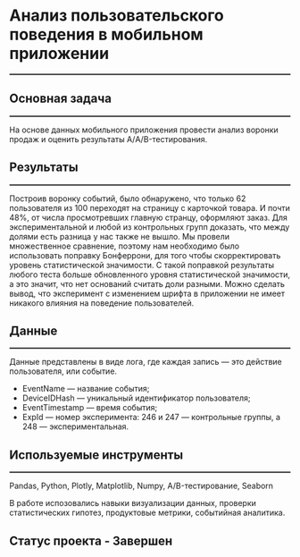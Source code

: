 # Анализ пользовательского поведения в мобильном приложении
<hr style="border: 1px  solid gray;" />

## Основная задача
<hr style="border: 1px  solid gray;" />

На основе данных мобильного приложения провести анализ воронки продаж и оценить результаты А/A/B-тестирования.

## Результаты
<hr style="border: 1px  solid gray;" />

Построив воронку событий, было обнаружено, что только 62 пользователя из 100 переходят на страницу с карточкой товара. И почти 48%, от числа просмотревших главную странцу, оформляют заказ.
Для экспериментальной и любой из контрольных групп доказать, что между долями есть разница у нас также не вышло. Мы провели множественное сравнение, поэтому нам необходимо было использовать поправку Бонферрони, для того чтобы скорректировать уровень статистической значимости. С такой поправкой результаты любого теста больше обновленного уровня статистической значимости, а это значит, что нет оснований считать доли разными. Можно сделать вывод, что эксперимент с изменением шрифта в приложении не имеет никакого влияния на поведение пользователей.

## Данные
<hr style="border: 1px  solid gray;" />

Данные представлены в виде лога, где каждая запись — это действие пользователя, или событие.

- EventName — название события;
- DeviceIDHash — уникальный идентификатор пользователя;
- EventTimestamp — время события;
- ExpId — номер эксперимента: 246 и 247 — контрольные группы, а 248 — экспериментальная.

## Используемые инструменты
<hr style="border: 1px  solid gray;" />

Pandas, Python, Plotly, Matplotlib, Numpy, A/B-тестирование, Seaborn
  
В работе испозовались навыки визуализации данных, проверки статистических гипотез, продуктовые метрики, событийная аналитика.

## Статус проекта - Завершен
